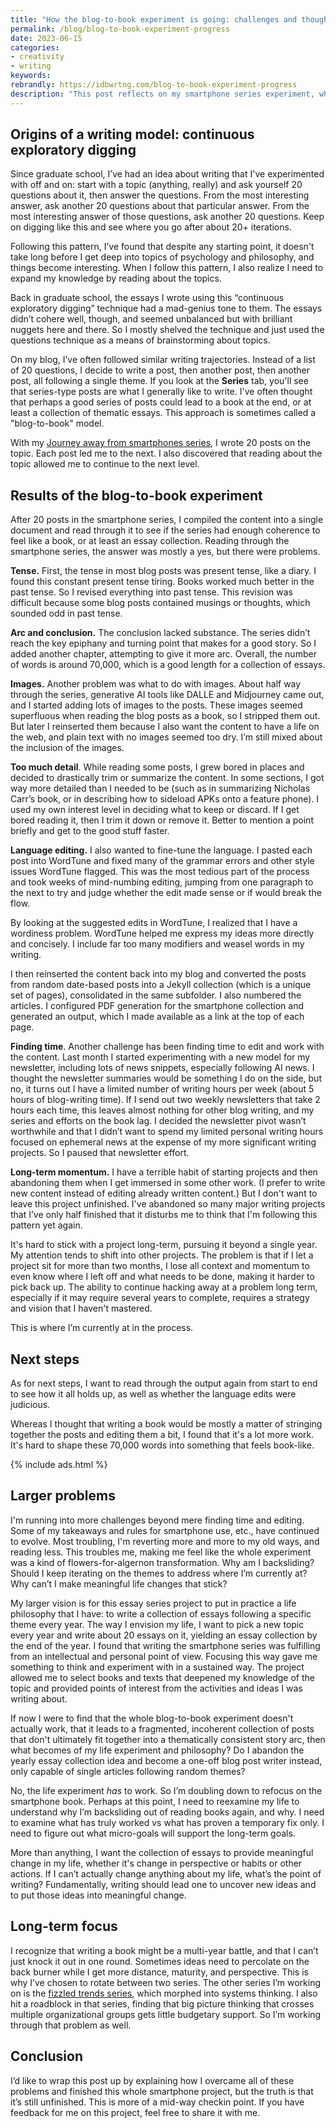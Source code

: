 ```yaml
---
title: "How the blog-to-book experiment is going: challenges and thoughts"
permalink: /blog/blog-to-book-experiment-progress
date: 2023-06-15
categories:
- creativity
- writing
keywords: 
rebrandly: https://idbwrtng.com/blog-to-book-experiment-progress
description: "This post reflects on my smartphone series experiment, which is a blog-to-book project. I note the challenges of trying to shape blog posts into a larger book-like work."
---
```


## Origins of a writing model: continuous exploratory digging

Since graduate school, I’ve had an idea about writing that I've experimented with off and on: start with a topic (anything, really) and ask yourself 20 questions about it, then answer the questions. From the most interesting answer, ask another 20 questions about that particular answer. From the most interesting answer of those questions, ask another 20 questions. Keep on digging like this and see where you go after about 20+ iterations. 

Following this pattern, I’ve found that despite any starting point, it doesn't take long before I get deep into topics of psychology and philosophy, and things become interesting. When I follow this pattern, I also realize I need to expand my knowledge by reading about the topics. 

Back in graduate school, the essays I wrote using this “continuous exploratory digging” technique had a mad-genius tone to them. The essays didn’t cohere well, though, and seemed unbalanced but with brilliant nuggets here and there. So I mostly shelved the technique and just used the questions technique as a means of brainstorming about topics. 

On my blog, I’ve often followed similar writing trajectories. Instead of a list of 20 questions, I decide to write a post, then another post, then another post, all following a single theme. If you look at the **Series** tab, you'll see that series-type posts are what I generally like to write. I've often thought that perhaps a good series of posts could lead to a book at the end, or at least a collection of thematic essays. This approach is sometimes called a "blog-to-book" model.

With my [Journey away from smartphones series](/smartphones/overview.html), I wrote 20 posts on the topic. Each post led me to the next. I also discovered that reading about the topic allowed me to continue to the next level.

## Results of the blog-to-book experiment

After 20 posts in the smartphone series, I compiled the content into a single document and read through it to see if the series had enough coherence to feel like a book, or at least an essay collection. Reading through the smartphone series, the answer was mostly a yes, but there were problems.

**Tense.** First, the tense in most blog posts was present tense, like a diary. I found this constant present tense tiring. Books worked much better in the past tense. So I revised everything into past tense. This revision was difficult because some blog posts contained musings or thoughts, which sounded odd in past tense. 

**Arc and conclusion.** The conclusion lacked substance. The series didn’t reach the key epiphany and turning point that makes for a good story. So I added another chapter, attempting to give it more arc. Overall, the number of words is around 70,000, which is a good length for a collection of essays.

**Images.** Another problem was what to do with images. About half way through the series, generative AI tools like DALLE and Midjourney came out, and I started adding lots of images to the posts. These images seemed superfluous when reading the blog posts as a book, so I stripped them out. But later I reinserted them because I also want the content to have a life on the web, and plain text with no images seemed too dry. I’m still mixed about the inclusion of the images.

**Too much detail**. While reading some posts, I grew bored in places and decided to drastically trim or summarize the content. In some sections, I got way more detailed than I needed to be (such as in summarizing Nicholas Carr’s book, or in describing how to sideload APKs onto a feature phone). I used my own interest level in deciding what to keep or discard. If I get bored reading it, then I trim it down or remove it. Better to mention a point briefly and get to the good stuff faster.

**Language editing.** I also wanted to fine-tune the language. I pasted each post into WordTune and fixed many of the grammar errors and other style issues WordTune flagged. This was the most tedious part of the process and took weeks of mind-numbing editing, jumping from one paragraph to the next to try and judge whether the edit made sense or if would break the flow. 

By looking at the suggested edits in WordTune, I realized that I have a wordiness problem. WordTune helped me express my ideas more directly and concisely. I include far too many modifiers and weasel words in my writing. 

I then reinserted the content back into my blog and converted the posts from random date-based posts into a Jekyll collection (which is a unique set of pages), consolidated in the same subfolder. I also numbered the articles. I configured PDF generation for the smartphone collection and generated an output, which I made available as a link at the top of each page.

**Finding time**. Another challenge has been finding time to edit and work with the content. Last month I started experimenting with a new model for my newsletter, including lots of news snippets, especially following AI news. I thought the newsletter summaries would be something I do on the side, but no, it turns out I have a limited number of writing hours per week (about 5 hours of blog-writing time). If I send out two weekly newsletters that take 2 hours each time, this leaves almost nothing for other blog writing, and my series and efforts on the book lag. I decided the newsletter pivot wasn’t worthwhile and that I didn’t want to spend my limited personal writing hours focused on ephemeral news at the expense of my more significant writing projects. So I paused that newsletter effort.

**Long-term momentum.** I have a terrible habit of starting projects and then abandoning them when I get immersed in some other work. (I prefer to write new content instead of editing already written content.) But I don't want to leave this project unfinished. I've abandoned so many major writing projects that I’ve only half finished that it disturbs me to think that I'm following this pattern yet again. 

It's hard to stick with a project long-term, pursuing it beyond a single year. My attention tends to shift into other projects. The problem is that if I let a project sit for more than two months, I lose all context and momentum to even know where I left off and what needs to be done, making it harder to pick back up. The ability to continue hacking away at a problem long term, especially if it may require several years to complete, requires a strategy and vision that I haven't mastered.

This is where I’m currently at in the process. 

## Next steps

As for next steps, I want to read through the output again from start to end to see how it all holds up, as well as whether the language edits were judicious.

Whereas I thought that writing a book would be mostly a matter of stringing together the posts and editing them a bit, I found that it's a lot more work. It's hard to shape these 70,000 words into something that feels book-like.

{% include ads.html %}

## Larger problems

I'm running into more challenges beyond mere finding time and editing. Some of my takeaways and rules for smartphone use, etc., have continued to evolve. Most troubling, I'm reverting more and more to my old ways, and reading less. This troubles me, making me feel like the whole experiment was a kind of flowers-for-algernon transformation. Why am I backsliding? Should I keep iterating on the themes to address where I’m currently at? Why can’t I make meaningful life changes that stick?

My larger vision is for this essay series project to put in practice a life philosophy that I have: to write a collection of essays following a specific theme every year. The way I envision my life, I want to pick a new topic every year and write about 20 essays on it, yielding an essay collection by the end of the year. I found that writing the smartphone series was fulfilling from an intellectual and personal point of view. Focusing this way gave me something to think and experiment with in a sustained way. The project allowed me to select books and texts that deepened my knowledge of the topic and provided points of interest from the activities and ideas I was writing about. 

If now I were to find that the whole blog-to-book experiment doesn't actually work, that it leads to a fragmented, incoherent collection of posts that don't ultimately fit together into a thematically consistent story arc, then what becomes of my life experiment and philosophy? Do I abandon the yearly essay collection idea and become a one-off blog post writer instead, only capable of single articles following random themes?

No, the life experiment *has* to work. So I’m doubling down to refocus on the smartphone book. Perhaps at this point, I need to reexamine my life to understand why I’m backsliding out of reading books again, and why. I need to examine what has truly worked vs what has proven a temporary fix only. I need to figure out what micro-goals will support the long-term goals.

More than anything, I want the collection of essays to provide meaningful change in my life, whether it's change in perspective or habits or other actions. If I can’t actually change anything about my life, what’s the point of writing? Fundamentally, writing should lead one to uncover new ideas and to put those ideas into meaningful change.

## Long-term focus

I recognize that writing a book might be a multi-year battle, and that I can’t just knock it out in one round. Sometimes ideas need to percolate on the back burner while I get more distance, maturity, and perspective. This is why I’ve chosen to rotate between two series. The other series I’m working on is the [fizzled trends series](trends/trends-to-follow-or-forget-intro.html), which morphed into systems thinking. I also hit a roadblock in that series, finding that big picture thinking that crosses multiple organizational groups gets little budgetary support. So I’m working through that problem as well.

## Conclusion

I’d like to wrap this post up by explaining how I overcame all of these problems and finished this whole smartphone project, but the truth is that it’s still unfinished. This is more of a mid-way checkin point. If you have feedback for me on this project, feel free to share it with me.